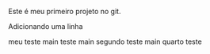 Este é meu primeiro projeto no git.

Adicionando uma linha


meu teste main
teste main
segundo teste main
quarto teste